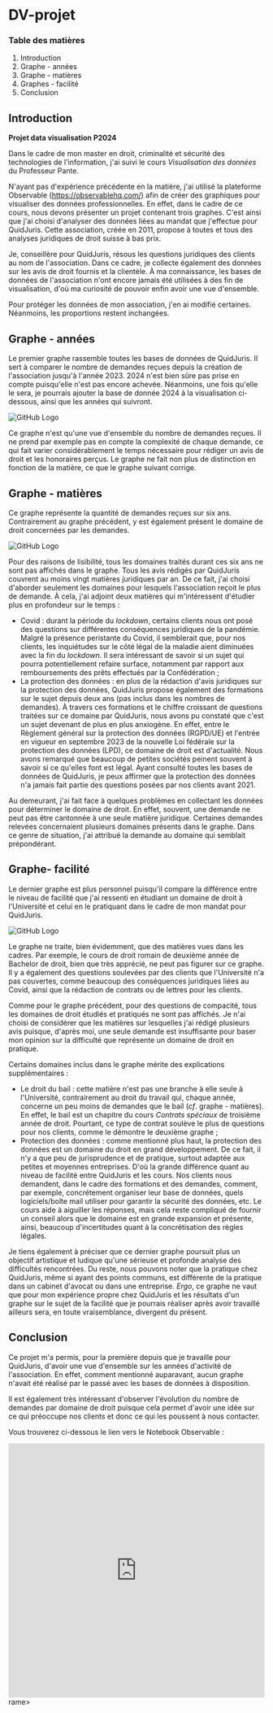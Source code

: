 # DV-projet

### Table des matières

1. Introduction
2. Graphe - années
3. Graphe - matières
4. Graphes - facilité
5. Conclusion

## Introduction
**Projet data visualisation P2024**

Dans le cadre de mon master en droit, criminalité et sécurité des technologies de l'information, j'ai suivi le cours *Visualisation des données* du Professeur Pante.

N'ayant pas d'expérience précédente en la matière, j'ai utilisé la plateforme Observable (https://observablehq.com/) afin de créer des graphiques pour visualiser des données professionnelles. En effet, dans le cadre de ce cours, nous devons présenter un projet contenant trois graphes. C'est ainsi que j'ai choisi d'analyser des données liées au mandat que j'effectue pour QuidJuris. Cette association, créée en 2011, propose à toutes et tous des analyses juridiques de droit suisse à bas prix.

Je, conseillère pour QuidJuris, résous les questions juridiques des clients au nom de l'association. Dans ce cadre, je collecte également des données sur les avis de droit fournis et la clientèle. À ma connaissance, les bases de données de l'association n'ont encore jamais été utilisées à des fin de visualisation, d'où ma curiosité de pouvoir enfin avoir une vue d'ensemble.

Pour protéger les données de mon association, j'en ai modifié certaines. Néanmoins, les proportions restent inchangées.

## Graphe - années

Le premier graphe rassemble toutes les bases de données de QuidJuris. Il sert à comparer le nombre de demandes reçues depuis la création de l'association jusqu'à l'année 2023. 2024 n'est bien sûre pas prise en compte puisqu'elle n'est pas encore achevée. Néanmoins, une fois qu'elle le sera, je pourrais ajouter la base de donnée 2024 à la visualisation ci-dessous, ainsi que les années  qui suivront. 

![GitHub Logo](https://github.com/DelB22/DV-projet/raw/main/graph-annees.png)

Ce graphe n'est qu'une vue d'ensemble du nombre de demandes reçues. Il ne prend par exemple pas en compte la complexité de chaque demande, ce qui fait varier considérablement le temps nécessaire pour rédiger un avis de droit et les honoraires perçus. Le graphe ne fait non plus de distinction en fonction de la matière, ce que le graphe suivant corrige. 

## Graphe - matières

Ce graphe représente la quantité de demandes reçues sur six ans. Contrairement au graphe précédent, y est également présent le domaine de droit concernées par les demandes.

![GitHub Logo](https://github.com/DelB22/DV-projet/blob/main/graph-matieres.png)

Pour des raisons de lisibilité, tous les domaines traités durant ces six ans ne sont pas affichés dans le graphe. Tous les avis rédigés par QuidJuris couvrent au moins vingt matières juridiques par an. De ce fait, j'ai choisi d'aborder seulement les domaines pour lesquels l'association reçoit le plus de demande. À cela, j'ai adjoint deux matières qui m'intéressent d'étudier plus en profondeur sur le temps : 

- Covid : durant la période du *lockdown*, certains clients nous ont posé des questions sur différentes conséquences juridiques de la pandémie. Malgré la présence peristante du Covid, il semblerait que, pour nos clients, les inquiétudes sur le côté légal de la maladie aient diminuées avec la fin du *lockdown*. Il sera intéressant de savoir si un sujet qui pourra potentiellement refaire surface, notamment par rapport aux remboursements des prêts effectués par la Confédération ;
- La protection des données : en plus de la rédaction d'avis juridiques sur la protection des données, QuidJuris propose également des formations sur le sujet depuis deux ans (pas inclus dans les nombres de demandes). À travers ces formations et le chiffre croissant de questions traitées sur ce domaine par QuidJuris, nous avons pu constaté que c'est un sujet devenant de plus en plus anxiogène. En effet, entre le Règlement général sur la protection des données (RGPD/UE) et l'entrée en vigueur en septembre 2023 de la nouvelle Loi fédérale sur la protection des données (LPD), ce domaine de droit est d'actualité. Nous avons remarqué que beaucoup de petites sociétés peinent souvent à savoir si ce qu'elles font est légal. Ayant consulté toutes les bases de données de QuidJuris, je peux affirmer que la protection des données n'a jamais fait partie des questions posées par nos clients avant 2021.

Au demeurant, j'ai fait face à quelques problèmes en collectant les données pour déterminer le domaine de droit. En effet, souvent, une demande ne peut pas être cantonnée à une seule matière juridique. Certaines demandes relevées concernaient plusieurs domaines présents dans le graphe. Dans ce genre de situation, j'ai attribué la demande au domaine qui semblait prépondérant. 

## Graphe- facilité

Le dernier graphe est plus personnel puisqu'il compare la différence entre le niveau de facilité que j'ai ressenti en étudiant un domaine de droit à l'Université et celui en le pratiquant dans le cadre de mon mandat pour QuidJuris. 

![GitHub Logo](https://github.com/DelB22/DV-projet/blob/main/graph-facilit%C3%A9.png)

Le graphe ne traite, bien évidemment, que des matières vues dans les cadres. Par exemple, le cours de droit romain de deuxième année de Bachelor de droit, bien que très apprécié, ne peut pas figurer sur ce graphe. Il y a également des questions soulevées par des clients que l'Université n'a pas couvertes, comme beaucoup des conséquences juridiques liées au Covid, ainsi que la rédaction de contrats ou de lettres pour les clients. 

Comme pour le graphe précédent, pour des questions de compacité, tous les domaines de droit étudiés et pratiqués ne sont pas affichés. Je n'ai choisi de considérer que les matières sur lesquelles j'ai rédigé plusieurs avis puisque, d'après moi, une seule demande est insuffisante pour baser mon opinion sur la difficulté que représente un domaine de droit en pratique.

Certains domaines inclus dans le graphe mérite des explications supplémentaires :

- Le droit du bail : cette matière n'est pas une branche à elle seule à l'Université, contrairement au droit du travail qui, chaque année, concerne un peu moins de demandes que le bail (*cf*. graphe - matières). En effet, le bail est un chapitre du cours *Contrats spéciaux* de troisième année de droit. Pourtant, ce type de contrat soulève le plus de questions pour nos clients, comme le démontre le deuxième graphe ;
- Protection des données : comme mentionné plus haut, la protection des données est un domaine du droit en grand développement. De ce fait, il n'y a que peu de jurisprudence et de pratique, surtout adaptée aux petites et moyennes entreprises. D'où la grande différence quant au niveau de facilité entre QuidJuris et les cours. Nos clients nous demandent, dans le cadre des formations et des demandes, comment, par exemple, concrétement organiser leur base de données, quels logiciels/boîte mail utiliser pour garantir la sécurité des données, etc. Le cours aide à aiguiller les réponses, mais cela reste compliqué de fournir un conseil alors que le domaine est en grande expansion et présente, ainsi, beaucoup d'incertitudes quant à la concrétisation des règles légales. 

Je tiens également à préciser que ce dernier graphe poursuit plus un objectif artistique et ludique qu'une sérieuse et profonde analyse des difficultés rencontrées. Du reste, nous pouvons noter que la pratique chez QuidJuris, même si ayant des points communs, est différente de la pratique dans un cabinet d'avocat ou dans une entreprise. *Ergo*, ce graphe ne vaut que pour mon expérience propre chez QuidJuris et les résultats d'un graphe sur le sujet de la facilité que je pourrais réaliser après avoir travaillé ailleurs sera, en toute vraisemblance, divergent du présent.


## Conclusion

Ce projet m'a permis, pour la première depuis que je travaille pour QuidJuris, d'avoir une vue d'ensemble sur les années d'activité de l'association. En effet, comment mentionné auparavant, aucun graphe n'avait été réalisé par le passé avec les bases de données à disposition.

Il est également très intéressant d'observer l'évolution du nombre de demandes par domaine de droit puisque cela permet d'avoir une idée sur ce qui préoccupe nos clients et donc ce qui les poussent à nous contacter.

Vous trouverez ci-dessous le lien vers le Notebook Observable :

<iframe width="100%" height="500" frameborder="0"
  src="https://observablehq.com/embed/efe83815ec470cfa@115?cell=*&api_key=eaeac29348547bed8f0bca5bb98370bad10f76d4"></iframe>rame>
  
